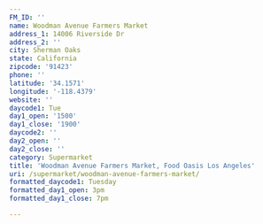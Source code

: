 ```yaml
---
FM_ID: ''
name: Woodman Avenue Farmers Market
address_1: 14006 Riverside Dr
address_2: ''
city: Sherman Oaks
state: California
zipcode: '91423'
phone: ''
latitude: '34.1571'
longitude: '-118.4379'
website: ''
daycode1: Tue
day1_open: '1500'
day1_close: '1900'
daycode2: ''
day2_open: ''
day2_close: ''
category: Supermarket
title: 'Woodman Avenue Farmers Market, Food Oasis Los Angeles'
uri: /supermarket/woodman-avenue-farmers-market/
formatted_daycode1: Tuesday
formatted_day1_open: 3pm
formatted_day1_close: 7pm

---
```

